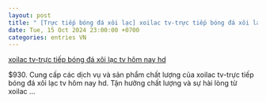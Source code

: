 ```yaml
---
layout: post
title: " [Trực tiếp bóng đá xôi lạc] xoilac tv-trực tiếp bóng đá xôi lạc tv hôm nay hd"
date: Tue, 15 Oct 2024 23:00:00 +0700
categories: entries VN
---
```

[xoilac tv-trực tiếp bóng đá xôi lạc tv hôm nay hd](https://www.bienphong.com.vn/YlRgD3P.shtm)

$930. Cung cấp các dịch vụ và sản phẩm chất lượng của xoilac tv-trực tiếp bóng đá xôi lạc tv hôm nay hd. Tận hưởng chất lượng và sự hài lòng từ xoilac ...

